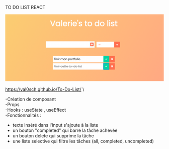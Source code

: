 TO DO LIST REACT

![alt text](./src/screenshot.png)

https://val0sch.github.io/To-Do-List/ \

-Création de composant \
-Props \
-Hooks : useState , useEffect \
-Fonctionnalités :

- texte inséré dans l'input s'ajoute à la liste
- un bouton "completed" qui barre la tâche achevée
- un bouton delete qui supprime la tâche
- une liste selective qui filtre les tâches (all, completed, uncompleted)
